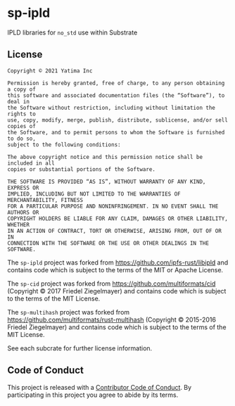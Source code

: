 # sp-ipld

IPLD libraries for `no_std` use within Substrate

## License

```
Copyright © 2021 Yatima Inc

Permission is hereby granted, free of charge, to any person obtaining a copy of
this software and associated documentation files (the “Software”), to deal in
the Software without restriction, including without limitation the rights to
use, copy, modify, merge, publish, distribute, sublicense, and/or sell copies of
the Software, and to permit persons to whom the Software is furnished to do so,
subject to the following conditions:

The above copyright notice and this permission notice shall be included in all
copies or substantial portions of the Software.

THE SOFTWARE IS PROVIDED “AS IS”, WITHOUT WARRANTY OF ANY KIND, EXPRESS OR
IMPLIED, INCLUDING BUT NOT LIMITED TO THE WARRANTIES OF MERCHANTABILITY, FITNESS
FOR A PARTICULAR PURPOSE AND NONINFRINGEMENT. IN NO EVENT SHALL THE AUTHORS OR
COPYRIGHT HOLDERS BE LIABLE FOR ANY CLAIM, DAMAGES OR OTHER LIABILITY, WHETHER
IN AN ACTION OF CONTRACT, TORT OR OTHERWISE, ARISING FROM, OUT OF OR IN
CONNECTION WITH THE SOFTWARE OR THE USE OR OTHER DEALINGS IN THE SOFTWARE.
```

The `sp-ipld` project was forked from https://github.com/ipfs-rust/libipld
and contains code which is subject to the terms of the MIT or Apache License.

The `sp-cid` project was forked from https://github.com/multiformats/cid
(Copyright © 2017 Friedel Ziegelmayer) and
contains code which is subject to the terms of the MIT License.

The `sp-multihash` project was forked from https://github.com/multiformats/rust-multihash
(Copyright © 2015-2016 Friedel Ziegelmayer) and 
contains code which is subject to the terms of the MIT License.

See each subcrate for further license information.

## Code of Conduct

This project is released with a [Contributor Code of
Conduct](CODE_OF_CONDUCT.md). By participating in this project you agree to abide by its
terms.

